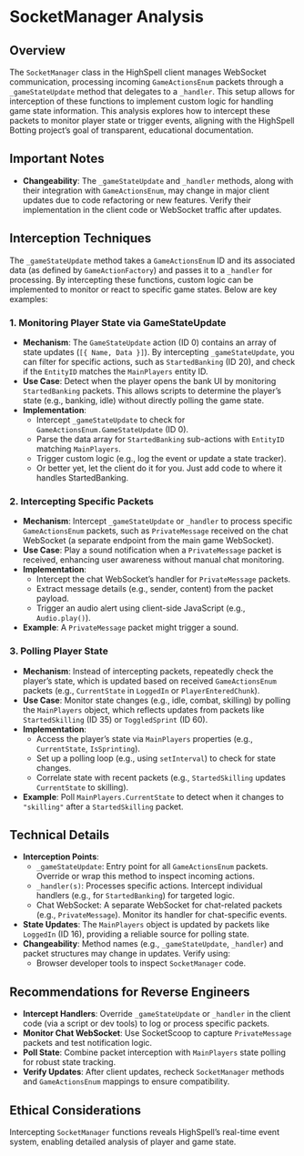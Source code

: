 # SocketManager Analysis

## Overview
The `SocketManager` class in the HighSpell client manages WebSocket communication, processing incoming `GameActionsEnum` packets through a `_gameStateUpdate` method that delegates to a `_handler`. This setup allows for interception of these functions to implement custom logic for handling game state information. This analysis explores how to intercept these packets to monitor player state or trigger events, aligning with the HighSpell Botting project’s goal of transparent, educational documentation.

## Important Notes
- **Changeability**: The `_gameStateUpdate` and `_handler` methods, along with their integration with `GameActionsEnum`, may change in major client updates due to code refactoring or new features. Verify their implementation in the client code or WebSocket traffic after updates.

## Interception Techniques
The `_gameStateUpdate` method takes a `GameActionsEnum` ID and its associated data (as defined by `GameActionFactory`) and passes it to a `_handler` for processing. By intercepting these functions, custom logic can be implemented to monitor or react to specific game states. Below are key examples:

### 1. Monitoring Player State via GameStateUpdate
- **Mechanism**: The `GameStateUpdate` action (ID 0) contains an array of state updates (`[{ Name, Data }]`). By intercepting `_gameStateUpdate`, you can filter for specific actions, such as `StartedBanking` (ID 20), and check if the `EntityID` matches the `MainPlayers` entity ID.
- **Use Case**: Detect when the player opens the bank UI by monitoring `StartedBanking` packets. This allows scripts to determine the player’s state (e.g., banking, idle) without directly polling the game state.
- **Implementation**:
  - Intercept `_gameStateUpdate` to check for `GameActionsEnum.GameStateUpdate` (ID 0).
  - Parse the data array for `StartedBanking` sub-actions with `EntityID` matching `MainPlayers`.
  - Trigger custom logic (e.g., log the event or update a state tracker).
  - Or better yet, let the client do it for you. Just add code to where it handles StartedBanking.


### 2. Intercepting Specific Packets
- **Mechanism**: Intercept `_gameStateUpdate` or `_handler` to process specific `GameActionsEnum` packets, such as `PrivateMessage` received on the chat WebSocket (a separate endpoint from the main game WebSocket).
- **Use Case**: Play a sound notification when a `PrivateMessage` packet is received, enhancing user awareness without manual chat monitoring.
- **Implementation**:
  - Intercept the chat WebSocket’s handler for `PrivateMessage` packets.
  - Extract message details (e.g., sender, content) from the packet payload.
  - Trigger an audio alert using client-side JavaScript (e.g., `Audio.play()`).
- **Example**: A `PrivateMessage` packet might trigger a sound.

### 3. Polling Player State
- **Mechanism**: Instead of intercepting packets, repeatedly check the player’s state, which is updated based on received `GameActionsEnum` packets (e.g., `CurrentState` in `LoggedIn` or `PlayerEnteredChunk`).
- **Use Case**: Monitor state changes (e.g., idle, combat, skilling) by polling the `MainPlayers` object, which reflects updates from packets like `StartedSkilling` (ID 35) or `ToggledSprint` (ID 60).
- **Implementation**:
  - Access the player’s state via `MainPlayers` properties (e.g., `CurrentState`, `IsSprinting`).
  - Set up a polling loop (e.g., using `setInterval`) to check for state changes.
  - Correlate state with recent packets (e.g., `StartedSkilling` updates `CurrentState` to skilling).
- **Example**: Poll `MainPlayers.CurrentState` to detect when it changes to `"skilling"` after a `StartedSkilling` packet.

## Technical Details
- **Interception Points**:
  - `_gameStateUpdate`: Entry point for all `GameActionsEnum` packets. Override or wrap this method to inspect incoming actions.
  - `_handler(s)`: Processes specific actions. Intercept individual handlers (e.g., for `StartedBanking`) for targeted logic.
  - Chat WebSocket: A separate WebSocket for chat-related packets (e.g., `PrivateMessage`). Monitor its handler for chat-specific events.
- **State Updates**: The `MainPlayers` object is updated by packets like `LoggedIn` (ID 16), providing a reliable source for polling state.
- **Changeability**: Method names (e.g., `_gameStateUpdate`, `_handler`) and packet structures may change in updates. Verify using:
  - Browser developer tools to inspect `SocketManager` code.

## Recommendations for Reverse Engineers
- **Intercept Handlers**: Override `_gameStateUpdate` or `_handler` in the client code (via a script or dev tools) to log or process specific packets.
- **Monitor Chat WebSocket**: Use SocketScoop to capture `PrivateMessage` packets and test notification logic.
- **Poll State**: Combine packet interception with `MainPlayers` state polling for robust state tracking.
- **Verify Updates**: After client updates, recheck `SocketManager` methods and `GameActionsEnum` mappings to ensure compatibility.

## Ethical Considerations
Intercepting `SocketManager` functions reveals HighSpell’s real-time event system, enabling detailed analysis of player and game state.